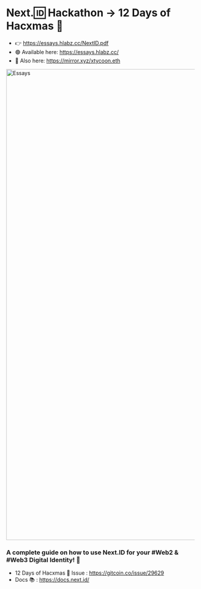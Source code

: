 # Next.🆔 Hackathon -> 12 Days of Hacxmas 🎄

- 👉 https://essays.hlabz.cc/NextID.pdf
- 🟢 Available here: https://essays.hlabz.cc/
- 🔵 Also here: https://mirror.xyz/xtycoon.eth

<img width="1255" alt="Essays" src="https://user-images.githubusercontent.com/113842155/209415534-4d9880c3-0d24-4126-93b7-193c2c378caf.png">

### A complete guide on how to use Next.ID for your #Web2 & #Web3 Digital Identity! 🌈
 
- 12 Days of Hacxmas 🎄 Issue : https://gitcoin.co/issue/29629
- Docs 📚 : https://docs.next.id/
